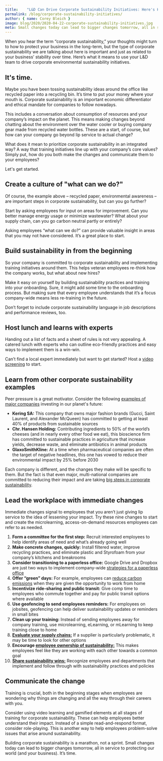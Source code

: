 ```yaml
---
title:    "L&D Can Drive Corporate Sustainability Initiatives: Here's How"
permalink: /blog/corporate-sustainability-initiatives/
author: { name: Corey Bleich }
image: blog/2020/2020-04-22-corporate-sustainability-initiatives.jpg
meta: Small changes today can lead to bigger changes tomorrow, all in service to protecting our world (and your business).
---
```


When you hear the term “corporate sustainability,” your thoughts might turn to how to protect your business in the long-term, but the type of corporate sustainability we are talking about here is important and just as related to your business’ stability over time. Here’s what it means to use your L&D team to drive corporate environmental sustainability initiatives.

## It's time. 

Maybe you have been tossing sustainability ideas around the office like recycled paper into a recycling bin. It’s time to put your money where your mouth is. Corporate sustainability is an important economic differentiator and ethical mandate for companies to follow nowadays. 

This includes a conversation about consumption of resources and your company’s impact on the planet. This means making changes beyond chatting about the environment over the water cooler or buying company gear made from recycled water bottles. These are a start, of course, but how can your company go beyond lip service to actual change?

What does it mean to prioritize corporate sustainability in an integrated way? A way that training initiatives line up with your company’s core values? Simply put, how do you both make the changes and communicate them to your employees? 

Let's get started. 

## Create a culture of "what can we do?" 

Of course, the example above – recycled paper, environmental awareness – are important steps in corporate sustainability, but can you go further?

Start by asking employees for input on areas for improvement. Can you better manage energy usage or minimize wastewater? What about your supply chain, can you go carbon neutral partly or entirely? 

Asking employees “what can we do?” can provide valuable insight in areas that you may not have considered. It’s a great place to start.

## Build sustainability in from the beginning 

So your company is committed to corporate sustainability and implementing training initiatives around them. This helps veteran employees re-think how the company works, but what about new hires?

Make it easy on yourself by building sustainability practices and training into your onboarding. Sure, it might add some time to the onboarding process. But making sure that every employee understands that it’s a focus company-wide means less re-training in the future.

Don’t forget to include corporate sustainability language in job descriptions and performance reviews, too.

## Host lunch and learns with experts 

Handing out a list of facts and a sheet of rules is not very appealing. A catered lunch with experts who can outline eco-friendly practices and easy ways to implement them is a win-win. 

Can’t find a local expert immediately but want to get started? Host a [video screening](https://www.cultivatingcapital.com/sustainability-videos/) to start.

## Learn from other corporate sustainability examples 

Peer pressure is a great motivator. Consider the following [examples of major companies](http://www.perillon.com/blog/8-corporate-sustainability-examples) investing in our planet's future:

* <strong>Kering SA:</strong> This company that owns major fashion brands (Gucci, Saint Laurent, and Alexander McQueen) has committed to getting at least 40% of products from sustainable sources
* <strong>Chr. Hansen Holding:</strong>  Contributing ingredients to 50% of the world’s cheeses (and in nearly every other food we eat), this bioscience firm has committed to sustainable practices in agriculture that increase yields, decrease waste, and eliminate antibiotics in animal products
* <strong>GlaxoSmithKline:</strong>  At a time when pharmaceutical companies are often the target of negative headlines, this one has vowed to reduce their environmental impact by 25% before 2030

Each company is different, and the changes they make will be specific to them. But the fact is that even major, multi-national companies are committed to reducing their impact and are taking [big steps in corporate sustainability](https://www.corporateknights.com/reports/2019-global-100/2019-global-100-results-15481152/). 

## Lead the workplace with immediate changes 

Immediate changes signal to employees that you aren’t just giving lip service to the idea of lessening your impact. Try these nine changes to start and create the microlearning, access-on-demand resources employees can refer to as needed.

1. <strong>Form a committee for the first step:</strong> Recruit interested employees to help identify areas of need and what’s already going well
2. <strong>Make concrete changes, quickly:</strong> Install filtered water, improve recycling practices, and eliminate plastic and Styrofoam from your company’s kitchens and breakrooms
3. <strong>Consider transitioning to a paperless office:</strong> Google Drive and Dropbox are just two ways to implement company-wide [strategies for a paperless office](https://www.cio.com/article/2377681/14-tips-for-creating-a-paperless-office.html)
4. <strong>Offer “green” days:</strong> For example, employees can [reduce carbon emissions](https://static.tti.tamu.edu/tti.tamu.edu/documents/mobility-report-2019.pdf) when they are given the opportunity to work from home 
5. <strong>Incentivize ride-sharing and public transit:</strong> Give comp time to employees who commute together and pay for public transit options where available
6. <strong>Use geofencing to send employees reminders:</strong> For employees on jobsites, geofencing can help deliver sustainability updates or reminders in small bites
7. <strong>Clean up your training:</strong> Instead of sending employees away for company training, use microlearning, eLearning, or mLearning to keep training close to home
8. <strong>[Evaluate your supply chains:](https://www.entrepreneur.com/article/345663)</strong> If a supplier is particularly problematic, it may be time to look for other options
9. <strong>Encourage [employee ownership of sustainability:](https://hbr.org/2018/02/how-to-make-sustainability-every-employees-responsibility)</strong> This makes employees feel like they are working with each other towards a common goal
10. <strong>[Share sustainability wins:](https://www.peoplegoal.com/blog/sustainability-in-the-workplace)</strong> Recognize employees and departments that implement and follow through with sustainability practices and policies

## Communicate the change

Training is crucial, both in the beginning stages when employees are wondering why things are changing and all the way through their careers with you.

Consider using video learning and gamified elements at all stages of training for corporate sustainability. These can help employees better understand their impact. Instead of a simple read-and-respond format, consider role-playing. This is another way to help employees problem-solve issues that arise around sustainability.

Building corporate sustainability is a marathon, not a sprint. Small changes today can lead to bigger changes tomorrow, all in service to protecting our world (and your business). It’s time.

